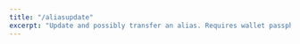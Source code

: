 ```yaml
---
title: "/aliasupdate"
excerpt: "Update and possibly transfer an alias. Requires wallet passphrase to be set with walletpassphrase call."
---
```

